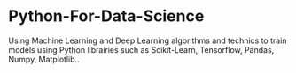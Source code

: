 # Python-For-Data-Science
Using Machine Learning and Deep Learning algorithms and technics to train models using Python librairies  such as Scikit-Learn, Tensorflow, Pandas, Numpy, Matplotlib..
